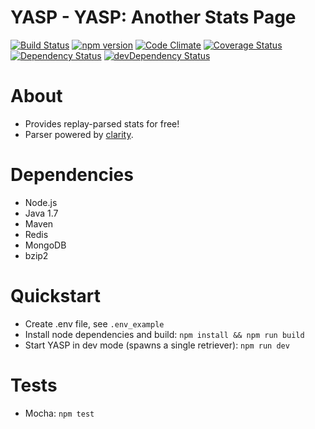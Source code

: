 YASP - YASP: Another Stats Page
====
[![Build Status](https://travis-ci.org/yasp-dota/yasp.svg)](https://travis-ci.org/yasp-dota/yasp)
[![npm version](https://badge.fury.io/js/yasp.svg)](http://badge.fury.io/js/yasp)
[![Code Climate](https://codeclimate.com/github/yasp-dota/yasp/badges/gpa.svg)](https://codeclimate.com/github/yasp-dota/yasp)
[![Coverage Status](https://coveralls.io/repos/yasp-dota/yasp/badge.svg)](https://coveralls.io/r/yasp-dota/yasp)
[![Dependency Status](https://david-dm.org/yasp-dota/yasp.svg)](https://david-dm.org/yasp-dota/yasp)
[![devDependency Status](https://david-dm.org/yasp-dota/yasp/dev-status.svg)](https://david-dm.org/yasp-dota/yasp#info=devDependencies)

About
====
* Provides replay-parsed stats for free!  
* Parser powered by [clarity](https://github.com/skadistats/clarity).  

Dependencies
====
* Node.js
* Java 1.7
* Maven
* Redis
* MongoDB
* bzip2

Quickstart
====
* Create .env file, see `.env_example`
* Install node dependencies and build: `npm install && npm run build`
* Start YASP in dev mode (spawns a single retriever): `npm run dev`

Tests
====
* Mocha: `npm test`
